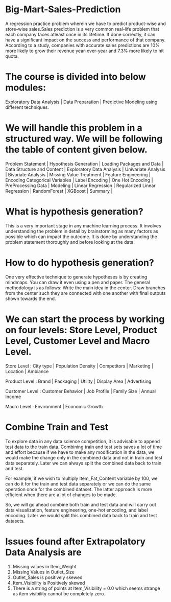# Big-Mart-Sales-Prediction
A regression practice problem wherein we have to predict product-wise and store-wise sales.Sales prediction is a very common real-life problem that each company faces atleast once in its lifetime. If done correctly, it can have a significant impact on the success and performance of that company. According to a study, companies with accurate sales predictions are 10% more likely to grow their revenue year-over-year and 7.3% more likely to hit quota.

# The course is divided into below modules:
Exploratory Data Analysis |
Data Preparation |
Predictive Modeling using different techniques.

# We will handle this problem in a structured way. We will be following the table of content given below.
Problem Statement |
Hypothesis Generation |
Loading Packages and Data |
Data Structure and Content |
Exploratory Data Analysis |
Univariate Analysis |
Bivariate Analysis |
Missing Value Treatment |
Feature Engineering |
Encoding Categorical Variables |
Label Encoding | 
One Hot Encoding |
PreProcessing Data |
Modeling |
Linear Regression |
Regularized Linear Regression |
RandomForest |
XGBoost |
Summary |

# What is hypothesis generation?
This is a very important stage in any machine learning process. It involves understanding the problem in detail by brainstorming as many factors as possible which can impact the outcome. It is done by understanding the problem statement thoroughly and before looking at the data.

# How to do hypothesis generation?
One very effective technique to generate hypotheses is by creating mindmaps. You can draw it even using a pen and paper. The general methodology is as follows: Write the main idea in the center. Draw branches from the center such they are connected with one another with final outputs shown towards the end.

# We can start the process by working on four levels: Store Level, Product Level, Customer Level and Macro Level.

Store Level : City type | Population Density | Competitors | Marketing | Location | Ambiance

Product Level : Brand | Packaging | Utility | Display Area | Advertising

Customer Level : Customer Behavior | Job Profile | Family Size | Annual Income

Macro Level : Environment | Economic Growth

# Combine Train and Test
To explore data in any data science competition, it is advisable to append test data to the train data. Combining train and test sets saves a lot of time and effort because if we have to make any modification in the data, we would make the change only in the combined data and not in train and test data separately. Later we can always split the combined data back to train and test.

For example, if we wish to multiply Item_Fat_Content variable by 100, we can do it for the train and test data separately or we can do the same operation once for the combined dataset. The latter approach is more efficient when there are a lot of changes to be made.

So, we will go ahead combine both train and test data and will carry out data visualization, feature engineering, one-hot encoding, and label encoding. Later we would split this combined data back to train and test datasets.

# Issues found after Extrapolatory Data Analysis are 
1. Missing values in Item_Weight
2. Missing Values in Outlet_Size
3. Outlet_Sales is positively skewed
4. Item_Visibility is Positively skewed
5. There is a string of points at Item_Visibility = 0.0 which seems strange as item visibility cannot be completely zero.

